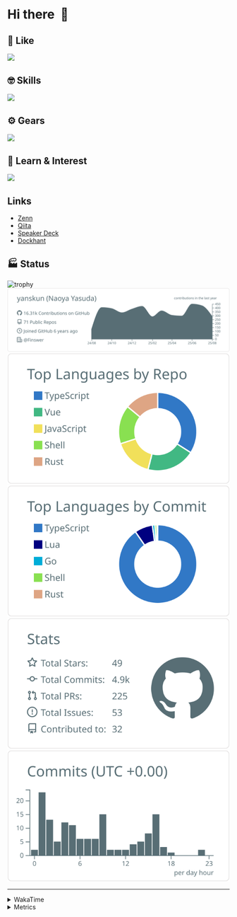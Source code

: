 # Hi there&nbsp; :wave:

## 💌 Like
<img src="https://go-skill-icons.vercel.app/api/icons?i=github" />

## 🤓 Skills
<img src="https://go-skill-icons.vercel.app/api/icons?i=js,ts,vue,nuxtjs,react,nextjs,go,lua,git" />

## ⚙️ Gears
<img src="https://go-skill-icons.vercel.app/api/icons?i=neovim,vscode,githubcopilot,alacritty,tmux" />

## 📖 Learn & Interest
<img src="https://go-skill-icons.vercel.app/api/icons?i=rust,deno,css,zig,playwright,githubactions,storybook,netlify,eslint" />

## Links
- [Zenn](https://zenn.dev/yanskun)
- [Qiita](https://qiita.com/yanskun)
- [Speaker Deck](https://speakerdeck.com/yanskun)
- [Dockhant](https://www.dockhunt.com/users/yanskun)

<!-- https://github.com/ryo-ma/github-profile-trophy -->

## 🏭 Status

<img src="https://github-profile-trophy.vercel.app/?username=yanskun&theme=onedark&row=1" alt="trophy">

<!-- https://github.com/vn7n24fzkq/github-profile-summary-cards -->
<picture>
  <source media="(prefers-color-scheme: dark)" srcset="https://raw.githubusercontent.com/yanskun/yanskun/master/profile-summary-card-output/nord_dark/0-profile-details.svg">
 <img src="https://raw.githubusercontent.com/yanskun/yanskun/master/profile-summary-card-output/default/0-profile-details.svg">
</picture>
<br>
<picture>
  <source media="(prefers-color-scheme: dark)" srcset="https://raw.githubusercontent.com/yanskun/yanskun/master/profile-summary-card-output/nord_dark/1-repos-per-language.svg">
 <img src="https://raw.githubusercontent.com/yanskun/yanskun/master/profile-summary-card-output/default/1-repos-per-language.svg">
</picture>
<picture>
  <source media="(prefers-color-scheme: dark)" srcset="https://raw.githubusercontent.com/yanskun/yanskun/master/profile-summary-card-output/nord_dark/2-most-commit-language.svg">
 <img src="https://raw.githubusercontent.com/yanskun/yanskun/master/profile-summary-card-output/default/2-most-commit-language.svg">
</picture>
<br>
<picture>
  <source media="(prefers-color-scheme: dark)" srcset="https://raw.githubusercontent.com/yanskun/yanskun/master/profile-summary-card-output/nord_dark/3-stats.svg">
 <img src="https://raw.githubusercontent.com/yanskun/yanskun/master/profile-summary-card-output/default/3-stats.svg">
</picture>
<picture>
  <source media="(prefers-color-scheme: dark)" srcset="https://raw.githubusercontent.com/yanskun/yanskun/master/profile-summary-card-output/nord_dark/4-productive-time.svg">
 <img src="https://raw.githubusercontent.com/yanskun/yanskun/master/profile-summary-card-output/default/4-productive-time.svg">
</picture>

---

<details>
  <summary>WakaTime</summary>
<!--START_SECTION:waka-->
![Code Time](http://img.shields.io/badge/Code%20Time-2%2C564%20hrs%2019%20mins-blue)

**🐱 My GitHub Data** 

> 📦 155.1 kB Used in GitHub's Storage 
 > 
> 🏆 2,932 Contributions in the Year 2025
 > 
> 💼 Opted to Hire
 > 
> 📜 132 Public Repositories 
 > 
> 🔑 6 Private Repositories 
 > 
**I'm an Early 🐤** 

```text
🌞 Morning                32142 commits       ████░░░░░░░░░░░░░░░░░░░░░   16.28 % 
🌆 Daytime                121768 commits      ███████████████░░░░░░░░░░   61.67 % 
🌃 Evening                39710 commits       █████░░░░░░░░░░░░░░░░░░░░   20.11 % 
🌙 Night                  3820 commits        ░░░░░░░░░░░░░░░░░░░░░░░░░   01.93 % 
```
📅 **I'm Most Productive on Tuesday** 

```text
Monday                   31328 commits       ████░░░░░░░░░░░░░░░░░░░░░   15.87 % 
Tuesday                  43926 commits       ██████░░░░░░░░░░░░░░░░░░░   22.25 % 
Wednesday                41697 commits       █████░░░░░░░░░░░░░░░░░░░░   21.12 % 
Thursday                 37775 commits       █████░░░░░░░░░░░░░░░░░░░░   19.13 % 
Friday                   36170 commits       █████░░░░░░░░░░░░░░░░░░░░   18.32 % 
Saturday                 2212 commits        ░░░░░░░░░░░░░░░░░░░░░░░░░   01.12 % 
Sunday                   4332 commits        █░░░░░░░░░░░░░░░░░░░░░░░░   02.19 % 
```


📊 **This Week I Spent My Time On** 

```text
🕑︎ Time Zone: Asia/Tokyo

💬 Programming Languages: 
TypeScript               32 hrs 51 mins      █████████████████████░░░░   83.24 % 
Go                       2 hrs 15 mins       █░░░░░░░░░░░░░░░░░░░░░░░░   05.71 % 
Other                    1 hr 54 mins        █░░░░░░░░░░░░░░░░░░░░░░░░   04.85 % 
SQL                      40 mins             ░░░░░░░░░░░░░░░░░░░░░░░░░   01.73 % 
Protocol Buffer          38 mins             ░░░░░░░░░░░░░░░░░░░░░░░░░   01.61 % 

🔥 Editors: 
Neovim                   37 hrs 52 mins      ████████████████████████░   95.94 % 
VS Code                  1 hr 36 mins        █░░░░░░░░░░░░░░░░░░░░░░░░   04.06 % 

💻 Operating System: 
Mac                      39 hrs 28 mins      █████████████████████████   100.00 % 
```


 Last Updated on 23/08/2025 05:33:13 UTC
<!--END_SECTION:waka-->
</details>

<details>
  <summary>Metrics</summary>
  <img src="https://github.com/yanskun/yanskun/blob/main/github-metrics.svg" alt="Metrics">
</details>
